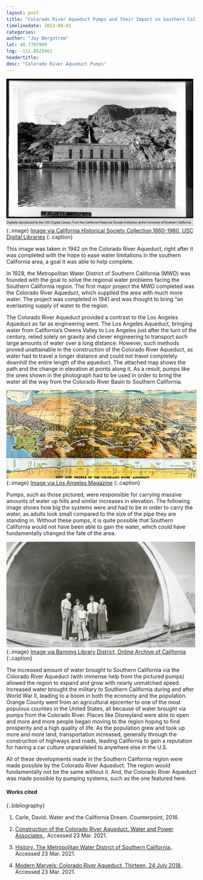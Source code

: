 ```yaml
---
layout: post
title: "Colorado River Aqueduct Pumps and their Impact on Southern California"
timelinedate: 2013-09-01
categories: 
author: "Joy Bergstrom"
lat: 40.7707909
lng: -111.8623461
headertitle:
desc: "Colorado River Aqueduct Pumps"
---
```


![Pumping Station for the Colorado River Aqueduct](images/PumpingStationfortheColoradoRiverAqueduct_JB.jpg)
   {:.image} 
[Image via California Historical Society Collection,1860-1960, USC Digital Libraries](http://digitallibrary.usc.edu/cdm/singleitem/collection/p15799coll65/id/11465/rec/6)
   {:.caption} 

This image was taken in 1942 on the Colorado River Aqueduct, right after it was completed with the hope to ease water limitations in the southern California area, a goal it was able to help complete.

In 1928, the Metropolitan Water District of Southern California (MWD) was founded with the goal to solve the regional water problems facing the Southern California region. The first major project the MWD completed was the Colorado River Aqueduct, which supplied the area with much more water. The project was completed in 1941 and was thought to bring “an everlasting supply of water to the region.

The Colorado River Aqueduct provided a contrast to the Los Angeles Aqueduct as far as engineering went. The Los Angeles Aqueduct, bringing water from California’s Owens Valley to Los Angeles just after the turn of the century, relied solely on gravity and clever engineering to transport such large amounts of water over a long distance. However, such methods proved unattainable in the construction of the Colorado River Aqueduct, as water had to travel a longer distance and could not travel completely downhill the entire length of the aqueduct. The attached map shows the path and the change in elevation at points along it.  As a result, pumps like the ones shown in the photograph had to be used in order to bring the water all the way from the Colorado River Basin to Southern California.

 ![Map of the Colorado River Aqueduct](images/ColoradoAqueductMap_JB.jpg)
   {:.image} 
[Image via Los Angeles Magazine](https://cdn2.lamag.com/wp-content/uploads/sites/6/2015/02/CRA_small.jpg)
   {:.caption} 

Pumps, such as those pictured, were responsible for carrying massive amounts of water up hills and similar increases in elevation. The following image shows how big the systems were and had to be in order to carry the water, as adults look small compared to the size of the pipe they are standing in. Without these pumps, it is quite possible that Southern California would not have been able to gain the water, which could have fundamentally changed the fate of the area.

 ![People Standing in Part of Colorado River Aqueduct](images/InsideCOTunnel_JB.jpg)
   {:.image} 
[Image via Banning Library District, Online Archive of California](https://oac.cdlib.org/ark:/13030/c8cz37w8/?brand=oac4)
   {:.caption} 

The increased amount of water brought to Southern California via the Colorado River Aqueduct (with immense help from the pictured pumps) allowed the region to expand and grow with nearly unmatched speed. Increased water brought the military to Southern California during and after World War II, leading to a boom in both the economy and the population. Orange County went from an agricultural epicenter to one of the most populous counties in the United States, all because of water brought via pumps from the Colorado River. Places like Disneyland were able to open and more and more people began moving to the region hoping to find prosperity and a high quality of life. As the population grew and took up more and more land, transportation increased, generally through the construction of highways and roads, leading California to gain a reputation for having a car culture unparalleled to anywhere else in the U.S.

All of these developments made in the Southern California region were made possible by the Colorado River Aqueduct. The region would fundamentally not be the same without it. And, the Colorado River Aqueduct was made possible by pumping systems, such as the one featured here.

#### Works cited

{:.bibliography} 

1. Carle, David. Water and the California Dream. Counterpoint, 2016.

2. [Construction of the Colorado River Aqueduct. Water and Power Associates,](waterandpower.org/museum/Colorado%20River%20Aqueduct.html). Accessed 23 Mar. 2021.

3. [History. The Metropolitan Water District of Southern California,](www.mwdh2o.com/WhoWeAre/History/Pages/default.aspx). Accessed 23 Mar. 2021.

4. [Modern Marvels: Colorado River Aqueduct. Thirteen, 24 July 2018,](www.thirteen.org/programs/10-that-changed-america/modern-marvels-colorado-river-aqueduct-zxyo6i/). Accessed 23 Mar. 2021.
